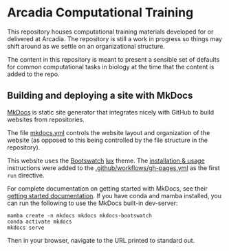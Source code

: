 # Arcadia Computational Training

This repository houses computational training materials developed for or delivered at Arcadia.
The repository is still a work in progress so things may shift around as we settle on an organizational structure.

The content in this repository is meant to present a sensible set of defaults for common computational tasks in biology at the time that the content is added to the repo.


## Building and deploying a site with MkDocs

[MkDocs](https://www.mkdocs.org/) is static site generator that integrates nicely with GitHub to build websites from repositories.

The file [mkdocs.yml](mkdocs.yml) controls the website layout and organization of the website (as opposed to this being controlled by the file structure in the repository).

This website uses the [Bootswatch](https://mkdocs.github.io/mkdocs-bootswatch/) [lux](https://mkdocs.github.io/mkdocs-bootswatch/#lux) theme.
The [installation & usage](https://mkdocs.github.io/mkdocs-bootswatch/#installation-usage) instructions were added to the [.github/workflows/gh-pages.yml](.github/workflows/gh-pages.yml) as the first `run` directive.

For complete documentation on getting started with MkDocs, see their [getting started documentation](https://www.mkdocs.org/getting-started/).
If you have conda and mamba installed, you can run the following to use the MkDocs built-in dev-server:

```
mamba create -n mkdocs mkdocs mkdocs-bootswatch
conda activate mkdocs
mkdocs serve
```

Then in your browser, navigate to the URL printed to standard out.
